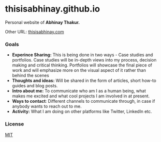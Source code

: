 # thisisabhinay.github.io
Personal website of __Abhinay Thakur.__ 

Other URL: [thisisabhinay.com](https://www.thisisabhinay.com)

### Goals
- __Experince Sharing:__ This is being done in two ways - Case studies and portfolios. Case studies will be in-depth views into my process, decision making and critical thinking. Portfolios will showcase the final piece of work and will emphasize more on the visual aspect of it rather than behind the scenes
- __Thoughts and ideas:__ Will be shared in the form of articles, short how-to guides and blog posts.
- __Intro about me:__ To communicate who am I as a human being, what makes me excited and what cool projects I am involved in at present.
- __Ways to contact__: Different channels to communicate through, in case if anybody wants to reach out to me.
- __Activity:__ What I am doing on other platforms like Twitter, LinkedIn etc.

### License
[MIT](https://github.com/thisisabhinay/thisisabhinay.github.io/blob/master/LICENSE.txt)

